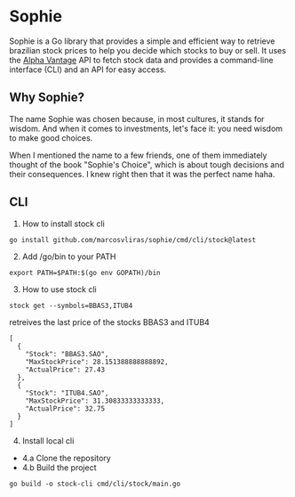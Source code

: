 # Sophie

Sophie is a Go library that provides a simple and efficient way to retrieve brazilian stock prices to help you decide which stocks to buy or sell. It uses the [Alpha Vantage](https://www.alphavantage.co/) API to fetch stock data and provides a command-line interface (CLI) and an API for easy access.

## Why Sophie?

The name Sophie was chosen because, in most cultures, it stands for wisdom. And when it comes to investments, let's face it: you need wisdom to make good choices.

When I mentioned the name to a few friends, one of them immediately thought of the book "Sophie's Choice", which is about tough decisions and their consequences. I knew right then that it was the perfect name haha.

## CLI

1. How to install stock cli
```
go install github.com/marcosvliras/sophie/cmd/cli/stock@latest
```

2. Add /go/bin to your PATH
```
export PATH=$PATH:$(go env GOPATH)/bin
```

3. How to use stock cli
```
stock get --symbols=BBAS3,ITUB4
```
retreives the last price of the stocks BBAS3 and ITUB4

```
[
  {
    "Stock": "BBAS3.SAO",
    "MaxStockPrice": 28.151388888888892,
    "ActualPrice": 27.43
  },
  {
    "Stock": "ITUB4.SAO",
    "MaxStockPrice": 31.30833333333333,
    "ActualPrice": 32.75
  }
]
```

4. Install local cli
- 4.a Clone the repository
- 4.b Build the project
```
go build -o stock-cli cmd/cli/stock/main.go
```


